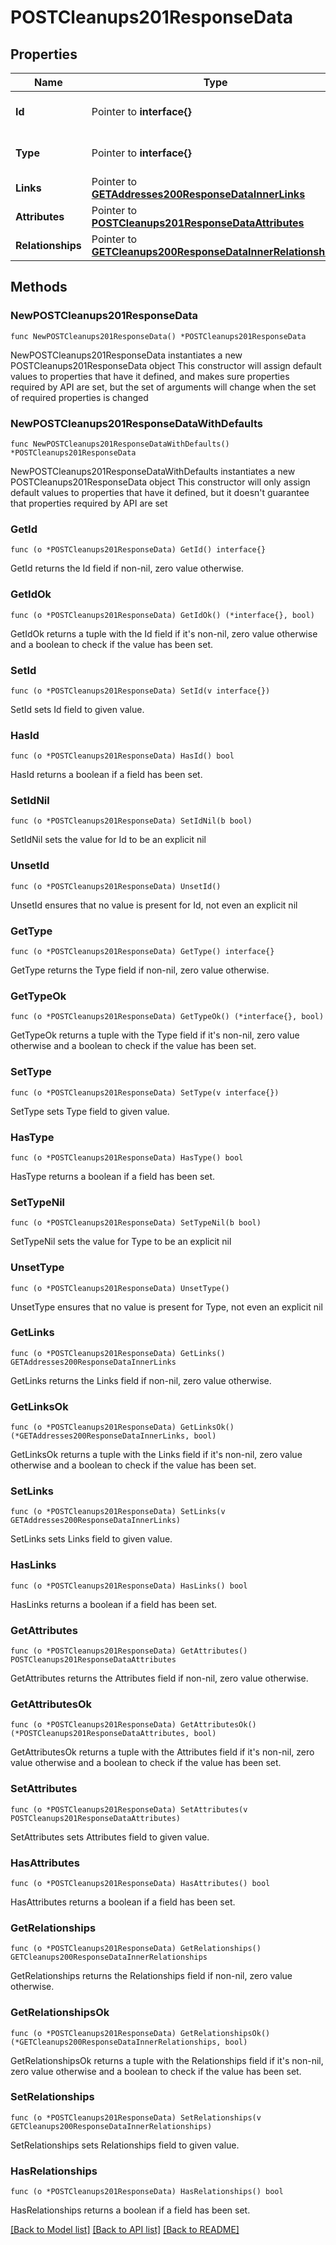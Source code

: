 # POSTCleanups201ResponseData

## Properties

Name | Type | Description | Notes
------------ | ------------- | ------------- | -------------
**Id** | Pointer to **interface{}** | The resource&#39;s id | [optional] 
**Type** | Pointer to **interface{}** | The resource&#39;s type | [optional] 
**Links** | Pointer to [**GETAddresses200ResponseDataInnerLinks**](GETAddresses200ResponseDataInnerLinks.md) |  | [optional] 
**Attributes** | Pointer to [**POSTCleanups201ResponseDataAttributes**](POSTCleanups201ResponseDataAttributes.md) |  | [optional] 
**Relationships** | Pointer to [**GETCleanups200ResponseDataInnerRelationships**](GETCleanups200ResponseDataInnerRelationships.md) |  | [optional] 

## Methods

### NewPOSTCleanups201ResponseData

`func NewPOSTCleanups201ResponseData() *POSTCleanups201ResponseData`

NewPOSTCleanups201ResponseData instantiates a new POSTCleanups201ResponseData object
This constructor will assign default values to properties that have it defined,
and makes sure properties required by API are set, but the set of arguments
will change when the set of required properties is changed

### NewPOSTCleanups201ResponseDataWithDefaults

`func NewPOSTCleanups201ResponseDataWithDefaults() *POSTCleanups201ResponseData`

NewPOSTCleanups201ResponseDataWithDefaults instantiates a new POSTCleanups201ResponseData object
This constructor will only assign default values to properties that have it defined,
but it doesn't guarantee that properties required by API are set

### GetId

`func (o *POSTCleanups201ResponseData) GetId() interface{}`

GetId returns the Id field if non-nil, zero value otherwise.

### GetIdOk

`func (o *POSTCleanups201ResponseData) GetIdOk() (*interface{}, bool)`

GetIdOk returns a tuple with the Id field if it's non-nil, zero value otherwise
and a boolean to check if the value has been set.

### SetId

`func (o *POSTCleanups201ResponseData) SetId(v interface{})`

SetId sets Id field to given value.

### HasId

`func (o *POSTCleanups201ResponseData) HasId() bool`

HasId returns a boolean if a field has been set.

### SetIdNil

`func (o *POSTCleanups201ResponseData) SetIdNil(b bool)`

 SetIdNil sets the value for Id to be an explicit nil

### UnsetId
`func (o *POSTCleanups201ResponseData) UnsetId()`

UnsetId ensures that no value is present for Id, not even an explicit nil
### GetType

`func (o *POSTCleanups201ResponseData) GetType() interface{}`

GetType returns the Type field if non-nil, zero value otherwise.

### GetTypeOk

`func (o *POSTCleanups201ResponseData) GetTypeOk() (*interface{}, bool)`

GetTypeOk returns a tuple with the Type field if it's non-nil, zero value otherwise
and a boolean to check if the value has been set.

### SetType

`func (o *POSTCleanups201ResponseData) SetType(v interface{})`

SetType sets Type field to given value.

### HasType

`func (o *POSTCleanups201ResponseData) HasType() bool`

HasType returns a boolean if a field has been set.

### SetTypeNil

`func (o *POSTCleanups201ResponseData) SetTypeNil(b bool)`

 SetTypeNil sets the value for Type to be an explicit nil

### UnsetType
`func (o *POSTCleanups201ResponseData) UnsetType()`

UnsetType ensures that no value is present for Type, not even an explicit nil
### GetLinks

`func (o *POSTCleanups201ResponseData) GetLinks() GETAddresses200ResponseDataInnerLinks`

GetLinks returns the Links field if non-nil, zero value otherwise.

### GetLinksOk

`func (o *POSTCleanups201ResponseData) GetLinksOk() (*GETAddresses200ResponseDataInnerLinks, bool)`

GetLinksOk returns a tuple with the Links field if it's non-nil, zero value otherwise
and a boolean to check if the value has been set.

### SetLinks

`func (o *POSTCleanups201ResponseData) SetLinks(v GETAddresses200ResponseDataInnerLinks)`

SetLinks sets Links field to given value.

### HasLinks

`func (o *POSTCleanups201ResponseData) HasLinks() bool`

HasLinks returns a boolean if a field has been set.

### GetAttributes

`func (o *POSTCleanups201ResponseData) GetAttributes() POSTCleanups201ResponseDataAttributes`

GetAttributes returns the Attributes field if non-nil, zero value otherwise.

### GetAttributesOk

`func (o *POSTCleanups201ResponseData) GetAttributesOk() (*POSTCleanups201ResponseDataAttributes, bool)`

GetAttributesOk returns a tuple with the Attributes field if it's non-nil, zero value otherwise
and a boolean to check if the value has been set.

### SetAttributes

`func (o *POSTCleanups201ResponseData) SetAttributes(v POSTCleanups201ResponseDataAttributes)`

SetAttributes sets Attributes field to given value.

### HasAttributes

`func (o *POSTCleanups201ResponseData) HasAttributes() bool`

HasAttributes returns a boolean if a field has been set.

### GetRelationships

`func (o *POSTCleanups201ResponseData) GetRelationships() GETCleanups200ResponseDataInnerRelationships`

GetRelationships returns the Relationships field if non-nil, zero value otherwise.

### GetRelationshipsOk

`func (o *POSTCleanups201ResponseData) GetRelationshipsOk() (*GETCleanups200ResponseDataInnerRelationships, bool)`

GetRelationshipsOk returns a tuple with the Relationships field if it's non-nil, zero value otherwise
and a boolean to check if the value has been set.

### SetRelationships

`func (o *POSTCleanups201ResponseData) SetRelationships(v GETCleanups200ResponseDataInnerRelationships)`

SetRelationships sets Relationships field to given value.

### HasRelationships

`func (o *POSTCleanups201ResponseData) HasRelationships() bool`

HasRelationships returns a boolean if a field has been set.


[[Back to Model list]](../README.md#documentation-for-models) [[Back to API list]](../README.md#documentation-for-api-endpoints) [[Back to README]](../README.md)


